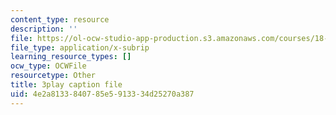 ```yaml
---
content_type: resource
description: ''
file: https://ol-ocw-studio-app-production.s3.amazonaws.com/courses/18-086-mathematical-methods-for-engineers-ii-spring-2006/4e2a8133840785e5913334d25270a387_xzUOJ-uQ8F0.srt
file_type: application/x-subrip
learning_resource_types: []
ocw_type: OCWFile
resourcetype: Other
title: 3play caption file
uid: 4e2a8133-8407-85e5-9133-34d25270a387
---
```

